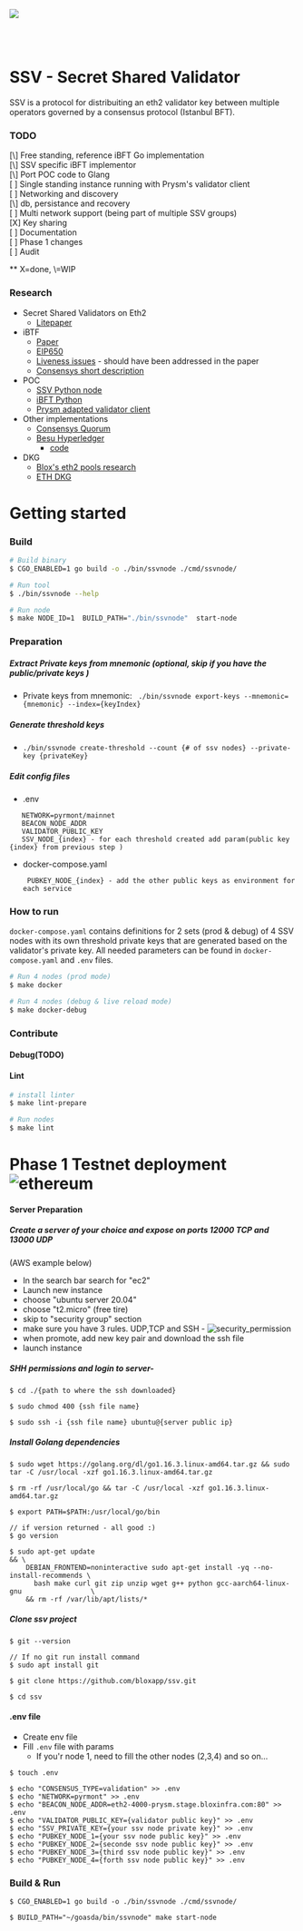 [<img src="./internals/img/bloxstaking_header_image.png" >](https://www.bloxstaking.com/)

<br>
<br>

# SSV - Secret Shared Validator

SSV is a protocol for distribuiting an eth2 validator key between multiple operators governed by a consensus protocol (Istanbul BFT).

### TODO
[\\] Free standing, reference iBFT Go implementation\
[\\] SSV specific iBFT implementor\
[\\] Port POC code to Glang\
[ ] Single standing instance running with Prysm's validator client\
[ ] Networking and discovery\
[\\] db, persistance and recovery\
[ ] Multi network support (being part of multiple SSV groups)\
[X] Key sharing\
[ ] Documentation\
[ ] Phase 1 changes\
[ ] Audit

** X=done, \\=WIP


### Research
- Secret Shared Validators on Eth2
    - [Litepaper](https://medium.com/coinmonks/eth2-secret-shared-validators-85824df8cbc0)
- iBTF
    - [Paper](https://arxiv.org/pdf/2002.03613.pdf)
    - [EIP650](https://github.com/ethereum/EIPs/issues/650)
    - [Liveness issues](https://github.com/ConsenSys/quorum/issues/305) - should have been addressed in the paper
    - [Consensys short description](https://docs.goquorum.consensys.net/en/stable/Concepts/Consensus/IBFT/)
- POC
    - [SSV Python node](https://github.com/dankrad/python-ssv)
    - [iBFT Python](https://github.com/dankrad/python-ibft)
    - [Prysm adapted validator client](https://github.com/alonmuroch/prysm/tree/ssv)
- Other implementations
    - [Consensys Quorum](https://github.com/ConsenSys/quorum)   
    - [Besu Hyperledger](https://besu.hyperledger.org/en/stable/HowTo/Configure/Consensus-Protocols/IBFT/)
        - [code]( https://github.com/hyperledger/besu/tree/master/consensus/ibft)
- DKG
    - [Blox's eth2 pools research](https://github.com/bloxapp/eth2-staking-pools-research)
    - [ETH DKG](https://github.com/PhilippSchindler/ethdkg)


# Getting started
### Build
```bash
# Build binary
$ CGO_ENABLED=1 go build -o ./bin/ssvnode ./cmd/ssvnode/

# Run tool
$ ./bin/ssvnode --help

# Run node
$ make NODE_ID=1  BUILD_PATH="./bin/ssvnode"  start-node

```
    
### Preparation
##### Extract Private keys from mnemonic (optional, skip if you have the public/private keys ) 
- Private keys from mnemonic: ` ./bin/ssvnode export-keys --mnemonic={mnemonic} --index={keyIndex}`

##### Generate threshold keys
- `./bin/ssvnode create-threshold --count {# of ssv nodes} --private-key {privateKey}`
   
##### Edit config files
- .env
```
   NETWORK=pyrmont/mainnet
   BEACON_NODE_ADDR
   VALIDATOR_PUBLIC_KEY
   SSV_NODE_{index} - for each threshold created add param(public key {index} from previous step )
```
- docker-compose.yaml

  ` PUBKEY_NODE_{index} - add the other public keys as environment for each service`    

### How to run

`docker-compose.yaml` contains definitions for 2 sets (prod & debug) of 4 SSV nodes with its own threshold private keys that are generated based on the 
validator's private key. All needed parameters can be found in `docker-compose.yaml` and `.env` files.


```bash 
# Run 4 nodes (prod mode)
$ make docker

# Run 4 nodes (debug & live reload mode) 
$ make docker-debug
```    

### Contribute
#### Debug(TODO)
#### Lint
```bash 
# install linter
$ make lint-prepare

# Run nodes
$ make lint
```

# Phase 1 Testnet deployment  ![ethereum](/github/resources/ethereum.gif)

#### Server Preparation
##### Create a server of your choice and expose on ports 12000 TCP and 13000 UDP
(AWS example below)
- In the search bar search for "ec2"
- Launch new instance
- choose "ubuntu server 20.04"
- choose "t2.micro" (free tire)
- skip to "security group" section
- make sure you have 3 rules. UDP,TCP and SSH -
![security_permission](/github/resources/security_permission.png)
- when promote, add new key pair and download the ssh file 
- launch instance

##### SHH permissions and login to server-  
```
$ cd ./{path to where the ssh downloaded}

$ sudo chmod 400 {ssh file name}

$ sudo ssh -i {ssh file name} ubuntu@{server public ip}
```

##### Install Golang dependencies 
```
$ sudo wget https://golang.org/dl/go1.16.3.linux-amd64.tar.gz && sudo tar -C /usr/local -xzf go1.16.3.linux-amd64.tar.gz

$ rm -rf /usr/local/go && tar -C /usr/local -xzf go1.16.3.linux-amd64.tar.gz

$ export PATH=$PATH:/usr/local/go/bin

// if version returned - all good :)
$ go version

$ sudo apt-get update                                                        && \
    DEBIAN_FRONTEND=noninteractive sudo apt-get install -yq --no-install-recommends \
      bash make curl git zip unzip wget g++ python gcc-aarch64-linux-gnu                 \
    && rm -rf /var/lib/apt/lists/*
```

##### Clone ssv project 
```
$ git --version

// If no git run install command
$ sudo apt install git

$ git clone https://github.com/bloxapp/ssv.git

$ cd ssv
```

#### .env file

 - Create env file 
 - Fill `.env` file with params
    * If you'r node 1, need to fill the other nodes (2,3,4) and so on...     
```
$ touch .env
 
$ echo "CONSENSUS_TYPE=validation" >> .env
$ echo "NETWORK=pyrmont" >> .env
$ echo "BEACON_NODE_ADDR=eth2-4000-prysm.stage.bloxinfra.com:80" >> .env
$ echo "VALIDATOR_PUBLIC_KEY={validator public key}" >> .env
$ echo "SSV_PRIVATE_KEY={your ssv node private key}" >> .env
$ echo "PUBKEY_NODE_1={your ssv node public key}" >> .env
$ echo "PUBKEY_NODE_2={seconde ssv node public key}" >> .env
$ echo "PUBKEY_NODE_3={third ssv node public key}" >> .env
$ echo "PUBKEY_NODE_4={forth ssv node public key}" >> .env
```

### Build & Run
```
$ CGO_ENABLED=1 go build -o ./bin/ssvnode ./cmd/ssvnode/

$ BUILD_PATH="~/goasda/bin/ssvnode" make start-node
```  